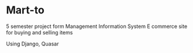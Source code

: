 # Mart-to

5 semester project form Management Information System
E commerce site for buying and selling items

Using Django, Quasar